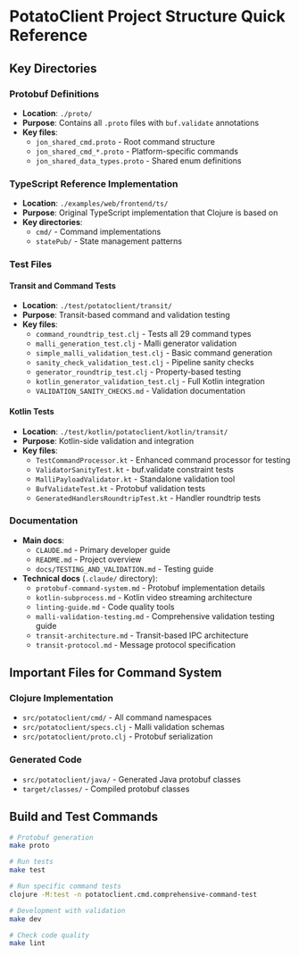 # PotatoClient Project Structure Quick Reference

## Key Directories

### Protobuf Definitions
- **Location**: `./proto/`
- **Purpose**: Contains all `.proto` files with `buf.validate` annotations
- **Key files**:
  - `jon_shared_cmd.proto` - Root command structure
  - `jon_shared_cmd_*.proto` - Platform-specific commands
  - `jon_shared_data_types.proto` - Shared enum definitions

### TypeScript Reference Implementation
- **Location**: `./examples/web/frontend/ts/`
- **Purpose**: Original TypeScript implementation that Clojure is based on
- **Key directories**:
  - `cmd/` - Command implementations
  - `statePub/` - State management patterns

### Test Files

#### Transit and Command Tests
- **Location**: `./test/potatoclient/transit/`
- **Purpose**: Transit-based command and validation testing
- **Key files**:
  - `command_roundtrip_test.clj` - Tests all 29 command types
  - `malli_generation_test.clj` - Malli generator validation
  - `simple_malli_validation_test.clj` - Basic command generation
  - `sanity_check_validation_test.clj` - Pipeline sanity checks
  - `generator_roundtrip_test.clj` - Property-based testing
  - `kotlin_generator_validation_test.clj` - Full Kotlin integration
  - `VALIDATION_SANITY_CHECKS.md` - Validation documentation

#### Kotlin Tests
- **Location**: `./test/kotlin/potatoclient/kotlin/transit/`
- **Purpose**: Kotlin-side validation and integration
- **Key files**:
  - `TestCommandProcessor.kt` - Enhanced command processor for testing
  - `ValidatorSanityTest.kt` - buf.validate constraint tests
  - `MalliPayloadValidator.kt` - Standalone validation tool
  - `BufValidateTest.kt` - Protobuf validation tests
  - `GeneratedHandlersRoundtripTest.kt` - Handler roundtrip tests

### Documentation
- **Main docs**:
  - `CLAUDE.md` - Primary developer guide
  - `README.md` - Project overview
  - `docs/TESTING_AND_VALIDATION.md` - Testing guide
- **Technical docs** (`.claude/` directory):
  - `protobuf-command-system.md` - Protobuf implementation details
  - `kotlin-subprocess.md` - Kotlin video streaming architecture
  - `linting-guide.md` - Code quality tools
  - `malli-validation-testing.md` - Comprehensive validation testing guide
  - `transit-architecture.md` - Transit-based IPC architecture
  - `transit-protocol.md` - Message protocol specification

## Important Files for Command System

### Clojure Implementation
- `src/potatoclient/cmd/` - All command namespaces
- `src/potatoclient/specs.clj` - Malli validation schemas
- `src/potatoclient/proto.clj` - Protobuf serialization

### Generated Code
- `src/potatoclient/java/` - Generated Java protobuf classes
- `target/classes/` - Compiled protobuf classes

## Build and Test Commands

```bash
# Protobuf generation
make proto

# Run tests
make test

# Run specific command tests
clojure -M:test -n potatoclient.cmd.comprehensive-command-test

# Development with validation
make dev

# Check code quality
make lint
```